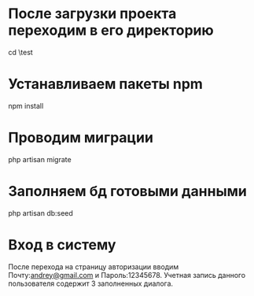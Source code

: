 

# После загрузки проекта переходим в его директорию
cd \test

# Устанавливаем пакеты npm 
npm install

# Проводим миграции
php artisan migrate

# Заполняем бд готовыми данными
php artisan db:seed

# Вход в систему
После перехода на страницу авторизации вводим Почту:andrey@gmail.com и Пароль:12345678.
Учетная запись данного пользователя содержит 3 заполненных диалога.
